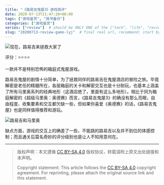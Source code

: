 ```yaml
---
title: "《路易吉鬼屋3》游戏简评"
date: 2020-07-13T21:47:20+08:00
tags: ["游戏鉴赏", "简书备份"]
categories: ["游戏鉴赏"]
series: ["review"]  # should be ONLY ONE of the ["tech", "life", "review"]
slug: "20200713-review-game-lyj"  # final real url, recommend: start by date, follow lower case words with hyphen splitter. E.g., `20230316-text-title`
---
```


![现在，路易吉来拯救大家了](/img/posts/9835942-df39fd6401de1231.jpg "现在，路易吉来拯救大家了")

评分：⭐⭐⭐⭐

一款并不是特别恐怖的箱庭式鬼屋游戏。

路易吉鬼屋的剧情十分简单，为了拯救同伴的路易吉在鬼屋酒店的冒险之旅。毕竟解密是老任的精髓所在，各层箱庭的关卡和解密交互也是十分耐玩，也基本上涵盖了所有马里奥系列的经典地形（这酒店绝了，里面有这么多地形）。相比于同为箱庭解密的《超级马里奥：奥德赛》而言，《路易吉鬼屋3》的确没有那么亮眼，自由程度、收集要素和交互都欠缺一些，但如果你喜爱《奥德赛》的话，《路易吉鬼屋》也是同样值得推荐和游玩。

![路易吉和马里奥](/img/posts/9835942-dc8e6b49058e9d22.jpg "路易吉和马里奥")

缺点方面，游戏的交互上的确差了一些，不能跳的路易吉以及并不到位的体感控制；而且通关后莫名奇妙的评分级别也是让人不知用意何在。


---

> 版权声明：本文遵循 [CC BY-SA 4.0](https://creativecommons.org/licenses/by-sa/4.0/deed.zh) 版权协议，转载请附上原文出处链接和本声明。
>
> Copyright statement: This article follows the [CC BY-SA 4.0](https://creativecommons.org/licenses/by-sa/4.0/deed.en) copyright agreement. For reprinting, please attach the original source link and this statement.
